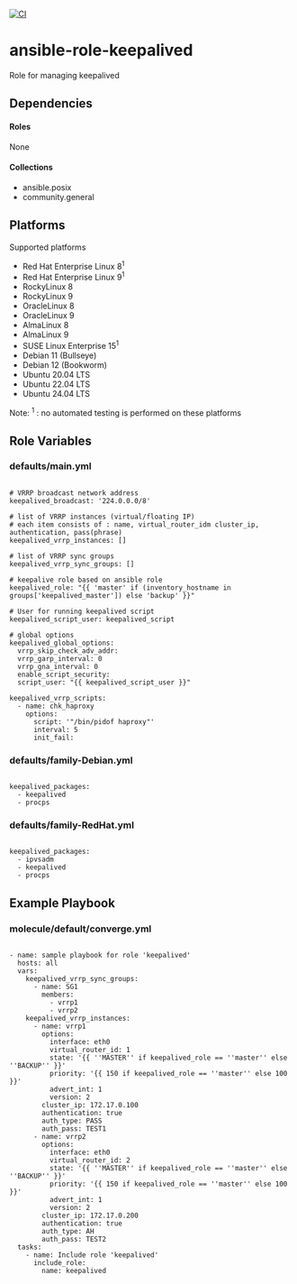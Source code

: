 [![CI](https://github.com/de-it-krachten/ansible-role-keepalived/workflows/CI/badge.svg?event=push)](https://github.com/de-it-krachten/ansible-role-keepalived/actions?query=workflow%3ACI)


# ansible-role-keepalived

Role for managing keepalived 



## Dependencies

#### Roles
None

#### Collections
- ansible.posix
- community.general

## Platforms

Supported platforms

- Red Hat Enterprise Linux 8<sup>1</sup>
- Red Hat Enterprise Linux 9<sup>1</sup>
- RockyLinux 8
- RockyLinux 9
- OracleLinux 8
- OracleLinux 9
- AlmaLinux 8
- AlmaLinux 9
- SUSE Linux Enterprise 15<sup>1</sup>
- Debian 11 (Bullseye)
- Debian 12 (Bookworm)
- Ubuntu 20.04 LTS
- Ubuntu 22.04 LTS
- Ubuntu 24.04 LTS

Note:
<sup>1</sup> : no automated testing is performed on these platforms

## Role Variables
### defaults/main.yml
<pre><code>
# VRRP broadcast network address
keepalived_broadcast: '224.0.0.0/8'

# list of VRRP instances (virtual/floating IP)
# each item consists of : name, virtual_router_idm cluster_ip, authentication, pass(phrase)
keepalived_vrrp_instances: []

# list of VRRP sync groups
keepalived_vrrp_sync_groups: []

# keepalive role based on ansible role
keepalived_role: "{{ 'master' if (inventory_hostname in groups['keepalived_master']) else 'backup' }}"

# User for running keepalived script
keepalived_script_user: keepalived_script

# global options
keepalived_global_options:
  vrrp_skip_check_adv_addr:
  vrrp_garp_interval: 0
  vrrp_gna_interval: 0
  enable_script_security:
  script_user: "{{ keepalived_script_user }}"

keepalived_vrrp_scripts:
  - name: chk_haproxy
    options:
      script: '"/bin/pidof haproxy"'
      interval: 5
      init_fail:
</pre></code>

### defaults/family-Debian.yml
<pre><code>
keepalived_packages:
  - keepalived
  - procps
</pre></code>

### defaults/family-RedHat.yml
<pre><code>
keepalived_packages:
  - ipvsadm
  - keepalived
  - procps
</pre></code>




## Example Playbook
### molecule/default/converge.yml
<pre><code>
- name: sample playbook for role 'keepalived'
  hosts: all
  vars:
    keepalived_vrrp_sync_groups:
      - name: SG1
        members:
          - vrrp1
          - vrrp2
    keepalived_vrrp_instances:
      - name: vrrp1
        options:
          interface: eth0
          virtual_router_id: 1
          state: '{{ ''MASTER'' if keepalived_role == ''master'' else ''BACKUP'' }}'
          priority: '{{ 150 if keepalived_role == ''master'' else 100 }}'
          advert_int: 1
          version: 2
        cluster_ip: 172.17.0.100
        authentication: true
        auth_type: PASS
        auth_pass: TEST1
      - name: vrrp2
        options:
          interface: eth0
          virtual_router_id: 2
          state: '{{ ''MASTER'' if keepalived_role == ''master'' else ''BACKUP'' }}'
          priority: '{{ 150 if keepalived_role == ''master'' else 100 }}'
          advert_int: 1
          version: 2
        cluster_ip: 172.17.0.200
        authentication: true
        auth_type: AH
        auth_pass: TEST2
  tasks:
    - name: Include role 'keepalived'
      include_role:
        name: keepalived
</pre></code>
